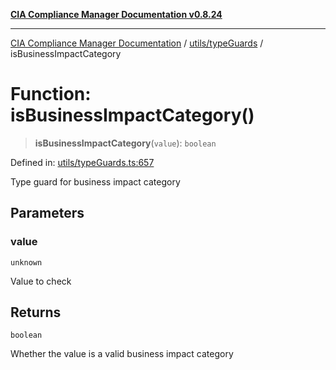 [**CIA Compliance Manager Documentation v0.8.24**](../../../README.md)

***

[CIA Compliance Manager Documentation](../../../modules.md) / [utils/typeGuards](../README.md) / isBusinessImpactCategory

# Function: isBusinessImpactCategory()

> **isBusinessImpactCategory**(`value`): `boolean`

Defined in: [utils/typeGuards.ts:657](https://github.com/Hack23/cia-compliance-manager/blob/8f5d084752ccee354557e96bf8b49239fb671c91/src/utils/typeGuards.ts#L657)

Type guard for business impact category

## Parameters

### value

`unknown`

Value to check

## Returns

`boolean`

Whether the value is a valid business impact category
